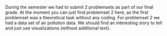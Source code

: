 During the semester we had to submit 2 problemsets as part of our final grade.
At the moment you can just find problemset 2 here, as the first problemset was a theoretical task without any coding.
For problemset 2 we had a data set of air pollution data. We should find an interesting story to tell and just use
visualizations (without additional text).